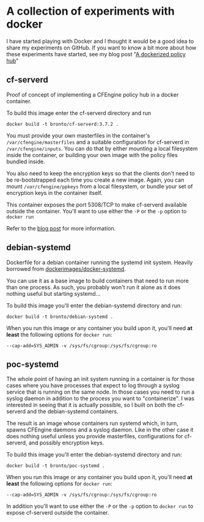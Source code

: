 # A collection of experiments with docker

I have started playing with Docker and I thought it would be a good idea
to share my experiments on GitHub. If you want to know a bit more about
how these experiments have started, see my blog post
"[A dockerized policy hub](http://syslog.me/2016/03/25/a-dockerized-policy-hub/)"

## cf-serverd

Proof of concept of implementing a CFEngine policy hub in a docker container.

To build this image enter the cf-serverd directory and run

```
docker build -t bronto/cf-serverd:3.7.2 .
```

You must provide your own masterfiles in the container's
`/var/cfengine/masterfiles` and a suitable configuration for cf-serverd
in `/var/cfengine/inputs`. You can do that by either mounting a local
filesystem inside the container, or building your own image with the
policy files bundled inside.

You also need to keep the encryption keys so that the clients don't need
to be re-bootstrapped each time you create a new image. Again, you can
mount `/var/cfengine/ppkeys` from a local filesystem, or bundle your set of
encryption keys in the container itself.

This container exposes the port 5308/TCP to make cf-serverd available
outside the container. You'll want to use either the `-P` or the `-p` option
to `docker run`

Refer to the [blog post](http://syslog.me/2016/03/25/a-dockerized-policy-hub/)
for more information.


## debian-systemd

Dockerfile for a debian container running the systemd init system.
Heavily borrowed from
[dockerimages/docker-systemd](https://github.com/dockerimages/docker-systemd/blob/master/15.10/Dockerfile).


You can use it as a base image to build containers that need to run
more than one process.
As such, you probably won't run it alone as it does nothing useful but
starting systemd...

To build this image you'll enter the debian-systemd directory and run:

```
docker build -t bronto/debian-systemd .
```

When you run this image or any container you build upon it, you'll need
**at least** the following options for `docker run`:

```
--cap-add=SYS_ADMIN -v /sys/fs/cgroup:/sys/fs/cgroup:ro
```


## poc-systemd

The whole point of having an init system running in a container is for
those cases where you have processes that expect to log through a
syslog service that is running on the same node. In those cases you
need to run a syslog daemon in addition to the process you want to
"containerize". I was interested in seeing that it is actually possible,
so I built on both the cf-serverd and the debian-systemd containers.

The result is an image whose containers run systemd which, in turn, spawns
CFEngine daemons and a syslog daemon. Like in the other case it does
nothing useful unless you provide masterfiles, configurations for cf-serverd,
and possibly encryption keys.

To build this image you'll enter the debian-systemd directory and run:

```
docker build -t bronto/poc-systemd .
```

When you run this image or any container you build upon it, you'll need
**at least** the following options for `docker run`:

```
--cap-add=SYS_ADMIN -v /sys/fs/cgroup:/sys/fs/cgroup:ro
```

In addition you'll want to use either the `-P` or the `-p` option
to `docker run` to expose cf-serverd outside the container.

